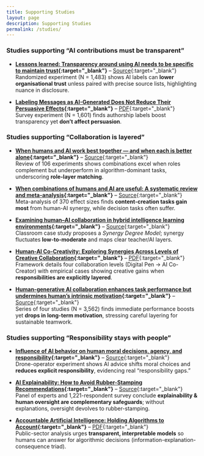 ```yaml
---
title: Supporting Studies
layout: page
description: Supporting Studies
permalink: /studies/
---
```


### Studies supporting “AI contributions must be transparent”

- **[Lessons learned: Transparency around using AI needs to be specific to maintain trust](https://hsph.harvard.edu/health-communication/news/lessons-learned-transparency-around-using-ai-needs-to-be-specific-to-maintain-trust/){:target="_blank"}** – [Source](https://hsph.harvard.edu/health-communication/news/lessons-learned-transparency-around-using-ai-needs-to-be-specific-to-maintain-trust/){:target="_blank"}  
  Randomized experiment (N = 1,483) shows AI labels can **lower organisational trust** unless paired with precise source lists, highlighting nuance in disclosure.

- **[Labeling Messages as AI-Generated Does Not Reduce Their Persuasive Effects](https://arxiv.org/abs/2504.09865){:target="_blank"}** – [PDF](https://arxiv.org/pdf/2504.09865){:target="_blank"}  
  Survey experiment (N = 1,601) finds authorship labels boost transparency yet **don’t affect persuasion**.

### Studies supporting “Collaboration is layered”

- **[When humans and AI work best together — and when each is better alone](https://mitsloan.mit.edu/ideas-made-to-matter/when-humans-and-ai-work-best-together-and-when-each-better-alone){:target="_blank"}** – [Source](https://mitsloan.mit.edu/ideas-made-to-matter/when-humans-and-ai-work-best-together-and-when-each-better-alone){:target="_blank"}  
  Review of 106 experiments shows combinations excel when roles complement but underperform in algorithm-dominant tasks, underscoring **role-layer matching**.

- **[When combinations of humans and AI are useful: A systematic review and meta-analysis](https://www.nature.com/articles/s41562-024-02024-1){:target="_blank"}** – [Source](https://www.nature.com/articles/s41562-024-02024-1){:target="_blank"}  
  Meta-analysis of 370 effect sizes finds **content-creation tasks gain most** from human-AI synergy, while decision tasks often suffer.

- **[Examining human–AI collaboration in hybrid intelligence learning environments](https://www.nature.com/articles/s41599-025-05097-z){:target="_blank"}** – [Source](https://www.nature.com/articles/s41599-025-05097-z){:target="_blank"}  
  Classroom case study proposes a *Synergy Degree Model*; synergy fluctuates **low-to-moderate** and maps clear teacher/AI layers.

- **[Human-AI Co-Creativity: Exploring Synergies Across Levels of Creative Collaboration](https://arxiv.org/abs/2411.12527){:target="_blank"}** – [PDF](https://arxiv.org/pdf/2411.12527){:target="_blank"}  
  Framework details four collaboration levels (Digital Pen → AI Co-Creator) with empirical cases showing creative gains when **responsibilities are explicitly layered**.

- **[Human-generative AI collaboration enhances task performance but undermines human’s intrinsic motivation](https://www.nature.com/articles/s41598-025-98385-2){:target="_blank"}** – [Source](https://www.nature.com/articles/s41598-025-98385-2){:target="_blank"}  
  Series of four studies (N = 3,562) finds immediate performance boosts yet **drops in long-term motivation**, stressing careful layering for sustainable teamwork.

### Studies supporting “Responsibility stays with people”

- **[Influence of AI behavior on human moral decisions, agency, and responsibility](https://www.nature.com/articles/s41598-025-95587-6){:target="_blank"}** – [Source](https://www.nature.com/articles/s41598-025-95587-6){:target="_blank"}  
  Drone-operator experiment shows AI advice shifts moral choices and **reduces explicit responsibility**, evidencing real “responsibility gaps.”

- **[AI Explainability: How to Avoid Rubber-Stamping Recommendations](https://sloanreview.mit.edu/article/ai-explainability-how-to-avoid-rubber-stamping-recommendations/){:target="_blank"}** – [Source](https://sloanreview.mit.edu/article/ai-explainability-how-to-avoid-rubber-stamping-recommendations/){:target="_blank"}  
  Panel of experts and 1,221-respondent survey conclude **explainability & human oversight are complementary safeguards**; without explanations, oversight devolves to rubber-stamping.

- **[Accountable Artificial Intelligence: Holding Algorithms to Account](https://pmc.ncbi.nlm.nih.gov/articles/PMC8518786/){:target="_blank"}** – [PDF](https://pmc.ncbi.nlm.nih.gov/articles/PMC8518786/pdf){:target="_blank"}  
  Public-sector analysis urges **transparent, interpretable models** so humans can answer for algorithmic decisions (information-explanation-consequence triad).

